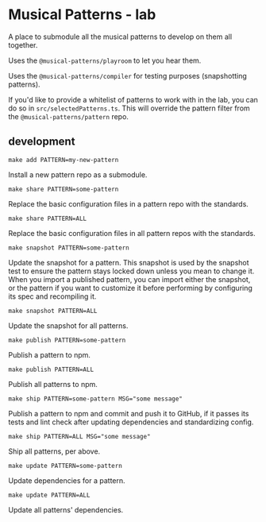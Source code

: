 # Musical Patterns - lab

A place to submodule all the musical patterns to develop on them all together.

Uses the `@musical-patterns/playroom` to let you hear them.

Uses the `@musical-patterns/compiler` for testing purposes (snapshotting patterns).

If you'd like to provide a whitelist of patterns to work with in the lab, you can do so in `src/selectedPatterns.ts`.
This will override the pattern filter from the `@musical-patterns/pattern` repo.

## development

`make add PATTERN=my-new-pattern`

Install a new pattern repo as a submodule.

`make share PATTERN=some-pattern`

Replace the basic configuration files in a pattern repo with the standards.

`make share PATTERN=ALL`

Replace the basic configuration files in all pattern repos with the standards.

`make snapshot PATTERN=some-pattern`

Update the snapshot for a pattern. This snapshot is used by the snapshot test to ensure the pattern stays locked down unless you mean to change it.
When you import a published pattern, you can import either the snapshot, or the pattern if you want to customize it before performing by configuring its spec and recompiling it.

`make snapshot PATTERN=ALL`

Update the snapshot for all patterns.

`make publish PATTERN=some-pattern`

Publish a pattern to npm.

`make publish PATTERN=ALL`

Publish all patterns to npm.

`make ship PATTERN=some-pattern MSG="some message"`

Publish a pattern to npm and commit and push it to GitHub, if it passes its tests and lint check after updating dependencies and standardizing config.

`make ship PATTERN=ALL MSG="some message"`

Ship all patterns, per above.

`make update PATTERN=some-pattern`

Update dependencies for a pattern.

`make update PATTERN=ALL`

Update all patterns' dependencies.
